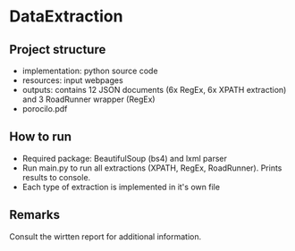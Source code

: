 # DataExtraction

## Project structure

- implementation: python source code
- resources: input webpages
- outputs: contains 12 JSON documents (6x RegEx, 6x XPATH extraction) and 3 RoadRunner wrapper (RegEx)
- porocilo.pdf

## How to run

- Required package: BeautifulSoup (bs4) and lxml parser
- Run main.py to run all extractions (XPATH, RegEx, RoadRunner). Prints results to console.
- Each type of extraction is implemented in it's own file

## Remarks

Consult the wirtten report for additional information.
